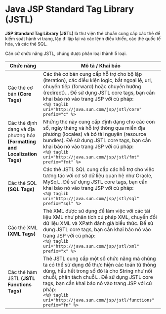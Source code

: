 # Java JSP Standard Tag Library (JSTL)
**JSP Standard Tag Library (JSTL)** là thư viện thẻ chuẩn cung cấp các thẻ để kiểm soát hành vi trang, lặp đi lặp lại và các lệnh điều khiển, các thẻ quốc tế hóa, và các thẻ SQL.

Căn cứ chức năng JSTL, chúng được phân loại thành 5 loại.

| Chức năng     | Mô tả / Khai báo |
| --------------| ---------------- |
| Các thẻ cơ bản **(Core Tags)** | Các thẻ cơ bản cung cấp hỗ trợ cho bộ lặp (iteration), các điều kiện logic, bắt ngoại lệ, url, chuyển tiếp (forward) hoặc chuyển hướng (redirect)... Để sử dụng JSTL core tags, bạn cần khai báo nó vào trang JSP với cú pháp:<br/> `<%@ taglib uri="http://java.sun.com/jsp/jstl/core" prefix="c" %>`|
| Các thẻ định dạng và địa phương hóa **(Formatting and Localization Tags)** | Những thẻ này cung cấp định dạng cho các con số, ngày tháng và hỗ trợ thông qua miền địa phương (locales) và bó tài nguyên (resource bundles). Để sử dụng JSTL core tags, bạn cần khai báo nó vào trang JSP với cú pháp:<br/> `<%@ taglib uri="http://java.sun.com/jsp/jstl/fmt" prefix="fmt" %>` |
| Các thẻ SQL **(SQL Tags)** | Các thẻ JSTL SQL cung cấp các hỗ trợ cho việc tương tác với cơ sở dữ liệu quan hệ như Oracle, MySql... Để sử dụng JSTL core tags, bạn cần khai báo nó vào trang JSP với cú pháp:<br/> `<%@ taglib uri="http://java.sun.com/jsp/jstl/sql" prefix="sql" %>` |
| Các thẻ XML **(XML Tags)** | Thẻ XML được sử dụng để làm việc với các tài liệu XML như phân tích cú pháp XML, chuyển đổi dữ liệu XML và XPath đánh giá biểu thức. Để sử dụng JSTL core tags, bạn cần khai báo nó vào trang JSP với cú pháp:<br/> `<%@ taglib uri="http://java.sun.com/jsp/jstl/xml" prefix="x" %>` |
| Các thẻ hàm JSTL **(JSTL Functions Tags)** | Thẻ JSTL cung cấp một số chức năng mà chúng ta có thể sử dụng để thực hiện các toán tử thông dùng, hầu hết trong số đó là cho String như nối chuỗi, phân tách chuỗi...  Để sử dụng JSTL core tags, bạn cần khai báo nó vào trang JSP với cú pháp:<br/> `<%@ taglib uri="http://java.sun.com/jsp/jstl/functions" prefix="fn" %>` |
